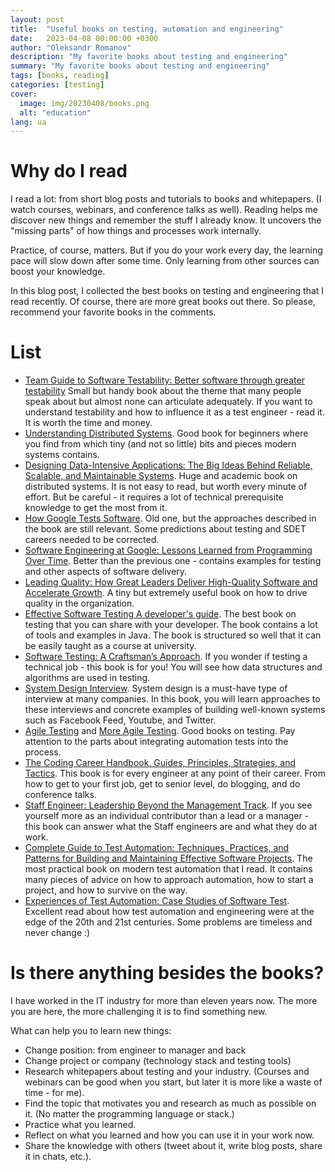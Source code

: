 ```yaml
---
layout: post
title:  "Useful books on testing, automation and engineering"
date:   2023-04-08 00:00:00 +0300
author: "Oleksandr Romanov"
description: "My favorite books about testing and engineering"
summary: "My favorite books about testing and engineering"
tags: [books, reading]
categories: [testing]
cover:
  image: img/20230408/books.png
  alt: "education"
lang: ua
---
```


# Why do I read

I read a lot: from short blog posts and tutorials to books and whitepapers. (I watch courses, webinars, and conference talks as well).
Reading helps me discover new things and remember the stuff I already know. It uncovers the "missing parts" of how things and processes work internally. 

Practice, of course, matters. But if you do your work every day, the learning pace will slow down after some time. Only learning from other sources can boost your knowledge. 

In this blog post, I  collected the best books on testing and engineering that I read recently. Of course, there are more great books out there. So please, recommend your favorite books in the comments. 


# List
-  [Team Guide to Software Testability: Better software through greater testability](https://www.amazon.com/Team-Guide-Software-Testability-testability/dp/1912058669) Small but handy book about the theme that many people speak about but almost none can articulate adequately. If you want to understand testability and how to influence it as a test engineer - read it. It is worth the time and money. 
- [Understanding Distributed Systems](https://understandingdistributed.systems/). Good book for beginners where you find from which tiny (and not so little) bits and pieces modern systems contains. 
-  [Designing Data-Intensive Applications: The Big Ideas Behind Reliable, Scalable, and Maintainable Systems](https://www.amazon.com/Designing-Data-Intensive-Applications-Reliable-Maintainable/dp/1449373321). Huge and academic book on distributed systems. It is not easy to read, but worth every minute of effort. But be careful - it requires a lot of technical prerequisite knowledge to get the most from it. 
-  [How Google Tests Software](https://www.amazon.com/Google-Tests-Software-James-Whittaker/dp/0321803027). Old one, but the approaches described in the book are still relevant. Some predictions about testing and SDET careers needed to be corrected. 
-  [Software Engineering at Google: Lessons Learned from Programming Over Time](https://www.amazon.com/Software-Engineering-Google-Lessons-Programming/dp/1492082791). Better than the previous one - contains examples for testing and other aspects of software delivery.
-  [Leading Quality: How Great Leaders Deliver High-Quality Software and Accelerate Growth](https://www.amazon.com/Leading-Quality-Leaders-Software-Accelerate/dp/1916185800). A tiny but extremely useful book on how to drive quality in the organization.
-  [Effective Software Testing A developer's guide](https://www.manning.com/books/effective-software-testing). The best book on testing that you can share with your developer. The book contains a lot of tools and examples in Java. The book is structured so well that it can be easily taught as a course at university. 
-  [Software Testing: A Craftsman’s Approach](https://www.amazon.com/Software-Testing-Craftsmans-Approach-Fourth/dp/1466560681). If you wonder if testing a technical job - this book is for you! You will see how data structures and algorithms are used in testing. 
-  [System Design Interview](https://www.amazon.com/System-Design-Interview-insiders-Second/dp/B08CMF2CQF). System design is a must-have type of interview at many companies. In this book, you will learn approaches to these interviews and concrete examples of building well-known systems such as Facebook Feed, Youtube, and Twitter. 
- [Agile Testing](https://www.amazon.com/Agile-Testing-Practical-Guide-Testers/dp/0321534468) and [More Agile Testing](https://www.amazon.com/More-Agile-Testing-Addison-Wesley-Signature/dp/0321967054). Good books on testing. Pay attention to the parts about integrating automation tests into the process.
-  [The Coding Career Handbook. Guides, Principles, Strategies, and Tactics](https://www.goodreads.com/book/show/54375336-the-coding-career-handbook-guides-principles-strategies-and-tactics). This book is for every engineer at any point of their career. From how to get to your first job, get to senior level, do blogging, and do conference talks. 
-  [Staff Engineer: Leadership Beyond the Management Track](https://www.goodreads.com/book/show/56481725-staff-engineer). If you see yourself more as an individual contributor than a lead or a manager - this book can answer what the Staff engineers are and what they do at work. 
-  [Complete Guide to Test Automation: Techniques, Practices, and Patterns for Building and Maintaining Effective Software Projects](https://a.co/d/2XqxAuZ). The most practical book on modern test automation that I read. It contains many pieces of advice on how to approach automation, how to start a project, and how to survive on the way. 
- [Experiences of Test Automation: Case Studies of Software Test](https://a.co/d/hbqUlIp). Excellent read about how test automation and engineering were at the edge of the 20th and 21st centuries. Some problems are timeless and never change :)

# Is there anything besides the books?

I have worked in the IT industry for more than eleven years now. The more you are here, the more challenging it is to find something new. 

What can help you to learn new things:
- Change position: from engineer to manager and back
- Change project or company (technology stack and testing tools)
- Research whitepapers about testing and your industry. (Courses and webinars can be good when you start, but later it is more like a waste of time - for me).
- Find the topic that motivates you and research as much as possible on it. (No matter the programming language or stack.)
- Practice what you learned.
- Reflect on what you learned and how you can use it in your work now. 
- Share the knowledge with others (tweet about it, write blog posts, share it in chats, etc.).